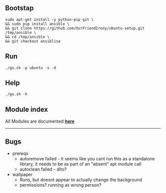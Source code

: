 ## Bootstap
```
sudo apt-get install -y python-pip git \
&& sudo pip install ansible \
&& git clone https://github.com/OurFriendIrony/ubuntu-setup.git /tmp/ansible \
&& cd /tmp/ansible \
&& git checkout ansiblise
```

## Run
`./go.sh -p ubuntu -s -d`

## Help
`./go.sh -h`

## Module index
All Modules are documented [**here**](http://docs.ansible.com/ansible/latest/list_of_all_modules.html)

___
## Bugs
- prereqs
  - autoremove failed - it seems like you cant run this as a standalone library, it needs to be as part of an "absent" apt module call
  - autoclean failed - dito?
- wallpaper
  - Runs, but doesnt appear to actually change the background
  - permissions? running as wrong person?
  
